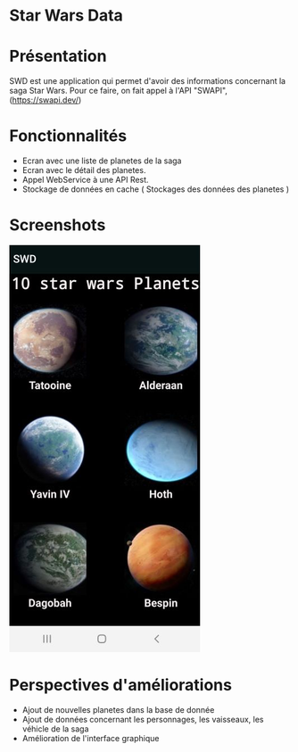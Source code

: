# Star Wars Data

# Présentation

SWD est une application qui permet d'avoir des informations concernant la saga Star Wars. Pour ce faire, on fait appel à l'API "SWAPI",
(https://swapi.dev/)


# Fonctionnalités

* Ecran avec une liste de planetes de la saga
* Ecran avec le détail des planetes.
* Appel WebService à une API Rest.
* Stockage de données en cache ( Stockages des données des planetes ) 

# Screenshots
![](Screenshots/Screenshot_1.jpg)

# Perspectives d'améliorations 

* Ajout de nouvelles planetes dans la base de donnée
* Ajout de données concernant les personnages, les vaisseaux, les véhicle de la saga
* Amélioration de l'interface graphique
